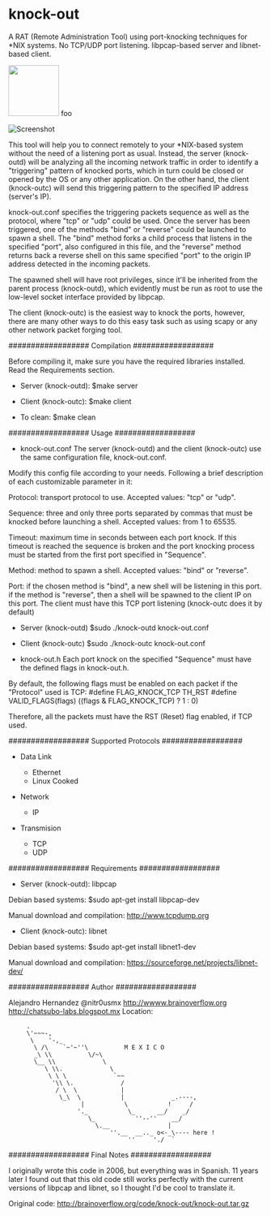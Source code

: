 # knock-out

A RAT (Remote Administration Tool) using port-knocking techniques for *NIX systems.
No TCP/UDP port listening. libpcap-based server and libnet-based client.

<img src="http://brainoverflow.org/misc/knock-out.png" width="100" height="100" />
foo

![Screenshot](http://brainoverflow.org/misc/knock-out.png)

This tool will help you to connect remotely to your *NIX-based system without 
the need of a listening port as usual. Instead, the server (knock-outd) will be 
analyzing all the incoming network traffic in order to identify a "triggering" 
pattern of knocked ports, which in turn could be closed or opened by the OS or 
any other application. On the other hand, the client (knock-outc) will send this 
triggering pattern to the specified IP address (server's IP).

knock-out.conf specifies the triggering packets sequence as well as the protocol, 
where "tcp" or "udp" could be used. Once the server has been triggered, one of 
the methods "bind" or "reverse" could be launched to spawn a shell. The "bind" 
method forks a child process that listens in the specified "port", also configured 
in this file, and the "reverse" method returns back a reverse shell on this same 
specified "port" to the origin IP address detected in the incoming packets.

The spawned shell will have root privileges, since it'll be inherited from the parent
process (knock-outd), which evidently must be run as root to use the low-level socket 
interface provided by libpcap.

The client (knock-outc) is the easiest way to knock the ports, however, there
are many other ways to do this easy task such as using scapy or any other network
packet forging tool.


################## Compilation ##################

Before compiling it, make sure you have the required libraries installed.
Read the Requirements section.

+ Server (knock-outd):
$make server

+ Client (knock-outc):
$make client

+ To clean:
$make clean


################## Usage ##################

+ knock-out.conf
The server (knock-outd) and the client (knock-outc) use the same configuration file,
knock-out.conf.

Modify this config file according to your needs. Following a brief description of 
each customizable parameter in it:

Protocol: transport protocol to use. Accepted values: "tcp" or "udp".

Sequence: three and only three ports separated by commas that must be knocked before 
          launching a shell. Accepted values: from 1 to 65535.

Timeout:  maximum time in seconds between each port knock. If this timeout is reached 
          the sequence is broken and the port knocking process must be started from
          the first port specified in "Sequence".

Method:   method to spawn a shell. Accepted values: "bind" or "reverse".

Port:     if the chosen method is "bind", a new shell will be listening in this port.
          if the method is "reverse", then a shell will be spawned to the client IP on 
          this port. The client must have this TCP port listening (knock-outc does it
          by default)


+ Server (knock-outd)
$sudo ./knock-outd knock-out.conf <interface>

+ Client (knock-outc)
$sudo ./knock-outc knock-out.conf <SERVER-IP>

+ knock-out.h
Each port knock on the specified "Sequence" must have the defined flags in knock-out.h.

By default, the following flags must be enabled on each packet if the "Protocol" used
is TCP:
#define FLAG_KNOCK_TCP          TH_RST
#define VALID_FLAGS(flags)    ((flags & FLAG_KNOCK_TCP) ? 1 : 0)

Therefore, all the packets must have the RST (Reset) flag enabled, if TCP used.


################## Supported Protocols ##################

+ Data Link
  - Ethernet
  - Linux Cooked

+ Network
  - IP

+ Transmision
  - TCP
  - UDP


################## Requirements ##################

+ Server (knock-outd):
libpcap

Debian based systems:
$sudo apt-get install libpcap-dev

Manual download and compilation:
http://www.tcpdump.org


+ Client (knock-outc):
libnet

Debian based systems:
$sudo apt-get install libnet1-dev

Manual download and compilation:
https://sourceforge.net/projects/libnet-dev/


################## Author ##################

Alejandro Hernandez
@nitr0usmx
http://wwww.brainoverflow.org
http://chatsubo-labs.blogspot.mx
Location:

         .
         \'~~~-,
          \    '-,_
           \ /\    `~'~''\          M E X I C O
           _\ \\          \/~\
           \__ \\             \
              \ \\.             \
               \ \ \             `~~
                '\\ \.             /
                 / \  \            |
                  \_\  \           |             _.----,
                        |           \           !     /
                       '._           \_      __/    _/
                          \_           ''--''    __/
                            \.__                |
                                ''.__  __.._ o<-_\---- here !
                                     ''     './  `


################## Final Notes ##################

I originally wrote this code in 2006, but everything was in Spanish.
11 years later I found out that this old code still works perfectly
with the current versions of libpcap and libnet, so I thought I'd be 
cool to translate it.

Original code: http://brainoverflow.org/code/knock-out/knock-out.tar.gz
